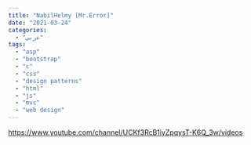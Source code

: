 ```yaml
---
title: "NabilHelmy [Mr.Error]"
date: "2021-03-24"
categories:
  - "عربي"
tags:
  - "asp"
  - "bootstrap"
  - "c"
  - "css"
  - "design patterns"
  - "html"
  - "js"
  - "mvc"
  - "web design"
---
```


https://www.youtube.com/channel/UCKf3RcB1iyZpqysT-K6Q_3w/videos
